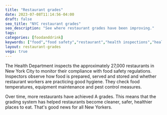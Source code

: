 ```yaml
---
title: "Restaurant grades"
date: 2023-07-08T11:14:56-04:00
draft: false
seo_title: "NYC restaurant grades"
seo_description: "See where restaurant grades have been improving."
tags: 
categories: [foodanddrink]
keywords: ["food","food safety","restaurant","health inspections","health inspector","food poisoning","health and safety","inspections"]
layout: restaurant-grades
vega: true
---
```


The Health Department inspects the approximately 27,000 restaurants in New York City to monitor their compliance with food safety regulations. Inspectors observe how food is prepared, served and stored and whether restaurant workers are practicing good hygiene. They check food temperatures, equipment maintenance and pest control measures.

Over time, more restaurants have achieved A grades. This means that the grading system has helped restaurants become cleaner, safer, healthier places to eat. That's good news for all New Yorkers. 



